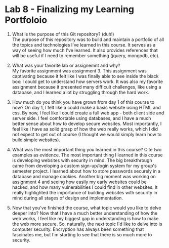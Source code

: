 # Lab 8 - Finalizing my Learning Portfoloio  

1. What is the purpose of this Git repository? (duh!)  
        The purpose of this repository was to build and maintain a portfolio of 
all the topics and technologies I've learned in this course. It serves as a way 
of seeing how much I've learned. It also provides references that will be useful 
if I need to remember something (jquery, mongodb, etc).

2. What was your favorite lab or assignemnt and why?        
        My favorite assignment was assignment 3. This assignment was captivating 
because it felt like I was finally able to see inside the black box: I could get 
to understand how servers work. It was also my favorite assignment because it 
presented many difficult challenges, like using a database, and I learned a lot 
by struggling through the hard work.

3. How much do you think you have grown from day 1 of this course to now?
        On day 1, I felt like a could make a basic website using HTML and css. 
By now, I feel like I could create a full web app - both client side and server 
side. I feel comfortable using databases, and I have a much better sense about 
how to develop secure websites. Most importantly, I feel like I have aa solid 
grasp of how the web really works, which I did not expect to get out of course
(I thought we would simply learn how to build simple websites).

4. What was the most important thing you learned in this course? Cite two 
examples as evidence.
        The most important thing I learned in this course is developing websites
with security in mind. The big breakthrough came from developing a custom 
sign-up/login system for my group's semester project. I learned about how to 
store passwords securely in a database and manage cookies. Another big 
moment was working on assignment 4 and seeing how easily my early websites could
be hacked, and how many vulnerabilities I could find in other websites. It
really highlighted the importance of building websites with security in mind 
during all stages of design and implementation.

5. Now that you've finished the course, what topic would you like to delve 
deeper into?
        Now that I have a much better understanding of how the web works, I feel
like my biggest gap in understanding is how to make the web more secure. So, 
naturally, the next topic I'd like to delve into is computer security. 
Encryption has always been something that fascinates me, but I'm starting to see
that there is so much more to security.  
        
